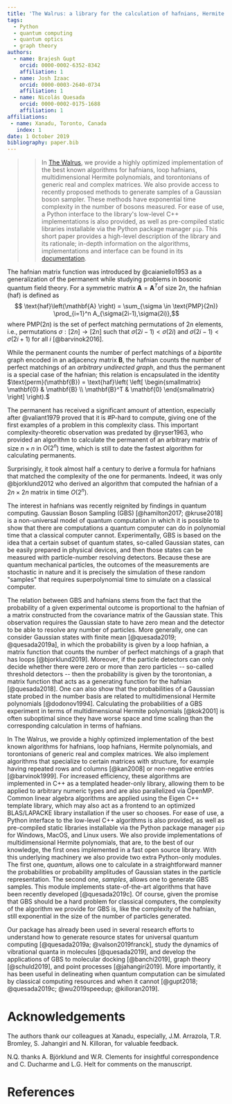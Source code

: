 ```yaml
---
title: 'The Walrus: a library for the calculation of hafnians, Hermite polynomials and Gaussian boson sampling'
tags:
  - Python
  - quantum computing
  - quantum optics
  - graph theory
authors:
  - name: Brajesh Gupt
    orcid: 0000-0002-6352-8342
    affiliation: 1
  - name: Josh Izaac
    orcid: 0000-0003-2640-0734
    affiliation: 1
  - name: Nicolás Quesada
    orcid: 0000-0002-0175-1688
    affiliation: 1
affiliations:
 - name: Xanadu, Toronto, Canada
   index: 1
date: 1 October 2019
bibliography: paper.bib
---
```


>> In [The Walrus](https://github.com/XanaduAI/thewalrus), we provide a highly optimized implementation of the best known algorithms for hafnians, loop hafnians, multidimensional Hermite polynomials, and torontonians of generic real and complex matrices. We also provide access to recently proposed methods to generate samples of a Gaussian boson sampler. These methods have exponential time complexity in the number of bosons measured. For ease of use, a Python interface to the library's low-level C++ implementations is also provided, as well as pre-compiled static libraries installable via the Python package manager `pip`. This short paper provides a high-level description of the library and its rationale; in-depth information on the algorithms, implementations and interface can be found in its [documentation](https://the-walrus.readthedocs.io/en/latest/).


The hafnian matrix function was introduced by @caianiello1953 as a generalization of
the permanent while studying problems in bosonic quantum field theory.
For a symmetric matrix $\mathbf{A} = \mathbf{A}^T$of size $2n$, the hafnian (haf) is defined as
$$ \text{haf}\left(\mathbf{A} \right) = \sum_{\sigma \in \text{PMP}(2n)}
\prod_{i=1}^n A_{\sigma(2i-1),\sigma(2i)},$$
where $\text{PMP}(2n)$ is the set of perfect matching permutations of $2n$ elements, i.e.,
permutations  $\sigma: [2n] \to [2n]$ such that $\sigma(2i-1) < \sigma(2i)$ and $\sigma(2i-1) < \sigma(2i+1)$ for all $i$ [@barvinok2016].


While the permanent counts the number of perfect matchings of a *bipartite* graph encoded in an adjacency matrix
$\mathbf{B}$, the hafnian counts the number of perfect matchings of an *arbitrary undirected graph*, and thus the permanent is a special case of the hafnian; this relation is encapsulated in the
identity $\text{perm}(\mathbf{B}) = \text{haf}\left( \left[ \begin{smallmatrix} \mathbf{0} &
\mathbf{B}   \\   \mathbf{B}^T & \mathbf{0} \end{smallmatrix} \right] \right).$


The permanent has received a significant amount of attention, especially after @valiant1979 proved
that it is #P-hard to compute, giving one
of the first examples of a problem in this complexity class. This important complexity-theoretic
observation was predated by @ryser1963, who provided an algorithm to calculate
the permanent of an arbitrary matrix of size $n \times n$ in $O(2^n)$ time, which is still
to date the fastest algorithm for calculating permanents.

Surprisingly, it took almost half a century to derive a formula for hafnians that matched the
complexity of the one for permanents. Indeed, it was only
@bjorklund2012 who derived an algorithm that computed the hafnian of a
$2n \times 2n$ matrix in time $O(2^n)$.

The interest in hafnians was recently reignited by findings in quantum computing.
Gaussian Boson Sampling (GBS) [@hamilton2017; @kruse2018] is a non-universal model of quantum computation in which it is possible to show that there are computations a quantum computer can do in polynomial time that a classical computer cannot.
Experimentally, GBS is based on the idea that a certain subset of quantum
states, so-called Gaussian states, can be easily prepared in physical devices, and then those
states can be measured with particle-number resolving detectors. Because these are quantum
mechanical particles, the outcomes of the measurements are stochastic in nature and it is precisely
the simulation of these random "samples" that requires superpolynomial time to
simulate on a classical computer.

The relation between GBS and hafnians stems from the fact that the probability of a given experimental outcome
is proportional to the hafnian of a matrix constructed from the covariance matrix of the Gaussian
state. This observation requires the Gaussian state to have zero mean and the detector to be able to
resolve any number of particles. More generally, one can consider Gaussian states with
finite mean [@quesada2019; @quesada2019a], in which the probability is given by a loop hafnian,
a matrix function that counts the number of perfect matchings of a graph that has loops
[@bjorklund2019]. Moreover, if the particle detectors can only decide whether there were zero or
more than zero particles -- so-called threshold detectors -- then the probability is given by the torontonian,
a matrix function that acts as a generating function for the hafnian [@quesada2018]. One can also show that the probabilities
of a Gaussian state probed in the number basis are related to multidimensional Hermite
polynomials [@dodonov1994]. Calculating the probabilities
of a GBS experiment in terms of multidimensional Hermite polynomials [@kok2001] is often suboptimal since they have worse space and time scaling than the corresponding calculation in terms of hafnians.


In The Walrus, we provide a highly optimized implementation of the best known algorithms for hafnians,
loop hafnians, Hermite polynomials, and torontonians of generic real and complex matrices. We also implement
algorithms that specialize to certain matrices with structure, for example having repeated rows and
columns [@kan2008] or non-negative entries [@barvinok1999]. For increased efficiency, these
algorithms are implemented in C++ as a templated header-only library, allowing them to
be applied to arbitrary numeric types and are also parallelized via OpenMP. Common linear algebra algorithms are
applied using the Eigen C++ template library, which may also act as a frontend to an optimized
BLAS/LAPACKE library installation if the user so chooses. For ease of use, a Python interface to the
low-level C++ algorithms is also provided, as well as pre-compiled static libraries installable via the
Python package manager `pip` for Windows, MacOS, and Linux users.
We also provide implementations of multidimensional Hermite polynomials, that are, to the best of our
knowledge, the first ones implemented in a fast open source library.
With this underlying machinery we also
provide two extra Python-only modules. The first one, *quantum*, allows one to calculate in a straightforward manner the
probabilities or probability amplitudes of Gaussian states in the particle representation. The second
one, *samples*, allows one to generate GBS samples. This module implements state-of-the-art algorithms that
have been recently developed [@quesada2019c]. Of course, given the promise that GBS should be a hard
problem for classical computers, the complexity of the algorithm we provide for GBS is, like the
complexity of the hafnian, still exponential in the size of the number of particles generated.

Our package has already been used in several research efforts to understand how to generate resource
states for universal quantum computing [@quesada2019a; @valson2019franck], study the dynamics of vibrational quanta in
molecules [@quesada2019], and develop the applications of GBS to molecular docking [@banchi2019],
graph theory [@schuld2019], and point processes [@jahangiri2019]. More importantly, it has been
useful in delineating when quantum computation can be simulated by classical computing resources and
when it cannot [@gupt2018; @quesada2019c; @wu2019speedup; @killoran2019].

# Acknowledgements

The authors thank our colleagues at Xanadu, especially, J.M. Arrazola, T.R. Bromley, S. Jahangiri and
N. Killoran, for valuable feedback.

N.Q. thanks A. Björklund and W.R. Clements for insightful correspondence and C. Ducharme and L.G. Helt for comments
on the manuscript.

# References

